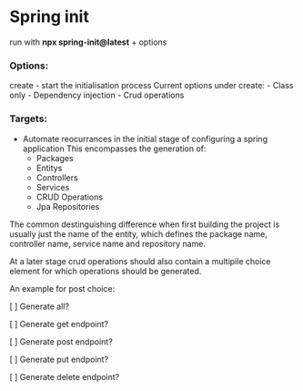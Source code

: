 # Spring init

run with **npx spring-init@latest** + options

### Options:

create - start the initialisation process
Current options under create: - Class only - Dependency injection - Crud operations

### Targets:

- Automate reocurrances in the initial stage of configuring a spring application
  This encompasses the generation of:
  - Packages
  - Entitys
  - Controllers
  - Services
  - CRUD Operations
  - Jpa Repositories

The common destinguishing difference when first building the project is usually just the name of the entity,
which defines the package name, controller name, service name and repository name.

At a later stage crud operations should also contain a multipile choice element for which operations should be generated.

An example for post choice:

[ ] Generate all?

[ ] Generate get endpoint?

[ ] Generate post endpoint?

[ ] Generate put endpoint?

[ ] Generate delete endpoint?
